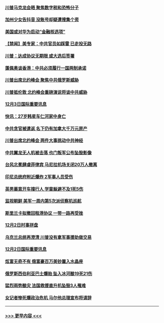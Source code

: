 #### [川普马克龙会晤 聚焦数字税和恐怖分子](../pages/prog202/a102721554.md?t=12040901) 
#### [加州少女告抖音 没账号却疑遭搜集个资](../pages/prog202/a102721512.md?t=12040901) 
#### [美国或对华为启动“金融核选项”](../pages/prog202/a102721503.md?t=12040901) 
#### [【禁闻】美专家：中共官员如踩雷 已走投无路](../pages/prog202/a102721484.md?t=12040901) 
#### [川普：达成协议无期限 或大选后签署](../pages/prog202/a102721325.md?t=12040901) 
#### [蓬佩奥谈香港：中共必须履行一国两制承诺](../pages/prog202/a102721306.md?t=12040901) 
#### [川普出席北约峰会 聚焦中共俄罗斯威胁](../pages/prog202/a102721300.md?t=12040901) 
#### [川普抵伦敦 北约峰会重磅演说将谈中共威胁](../pages/prog202/a102721165.md?t=12040901) 
#### [12月3日国际重要讯息](../pages/prog202/a102721171.md?t=12040901) 
#### [快讯：27岁韩星车仁河家中身亡](../pages/prog202/a102721046.md?t=12040901) 
#### [中共贪官被遣返 名下仍有加拿大千万元房产](../pages/prog202/a102721029.md?t=12040901) 
#### [川普出席北约峰会 两件大事挑动中共神经](../pages/prog202/a102721013.md?t=12040901) 
#### [中共翼龙无人机被击落 也门叛军公布坠毁影像](../pages/prog202/a102720989.md?t=12040901) 
#### [台风北冕肆虐菲律宾 马尼拉机场关闭20万人撤离](../pages/prog202/a102720998.md?t=12040901) 
#### [印尼总统府附近爆炸 2军事人员受伤](../pages/prog202/a102720905.md?t=12040901) 
#### [英男蓄意开车撞行人 学童躲避不及1死5伤](../pages/prog202/a102720888.md?t=12040901) 
#### [监视朝鲜 美军一周内第5次派侦察机巡航](../pages/prog202/a102720874.md?t=12040901) 
#### [斯里兰卡拟撤回租港协议 一带一路再受挫](../pages/prog202/a102720708.md?t=12040901) 
#### [12月2日时事拼盘](../pages/prog202/a102720702.md?t=12040901) 
#### [乌克兰总统再澄清 川普没有拿军事援助做交易](../pages/prog202/a102720617.md?t=12040901) 
#### [12月2日国际重要讯息](../pages/prog202/a102720360.md?t=12040901) 
#### [炫富无奇不有 俄富豪百万美钞置入水晶座](../pages/prog202/a102720289.md?t=12040901) 
#### [俄罗斯西伯利亚巴士爆胎 坠入冰河酿19死21伤](../pages/prog202/a102720275.md?t=12040901) 
#### [猛烈雨势酿灾 法国救援直升机坠毁3人罹难](../pages/prog202/a102720250.md?t=12040901) 
#### [女记者惨死爆政治危机 马尔他总理宣布将请辞](../pages/prog202/a102720196.md?t=12040901) 

----
#### [ >>> 更早内容 <<< ](../indexes/prog202-earlier.md)
